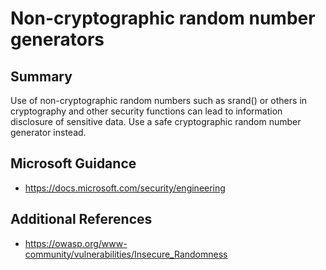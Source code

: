# Non-cryptographic random number generators

## Summary

Use of non-cryptographic random numbers such as srand() or others in cryptography and other security
functions can lead to information disclosure of sensitive data.  Use a safe cryptographic random 
number generator instead.  

## Microsoft Guidance

* https://docs.microsoft.com/security/engineering

## Additional References

* https://owasp.org/www-community/vulnerabilities/Insecure_Randomness
